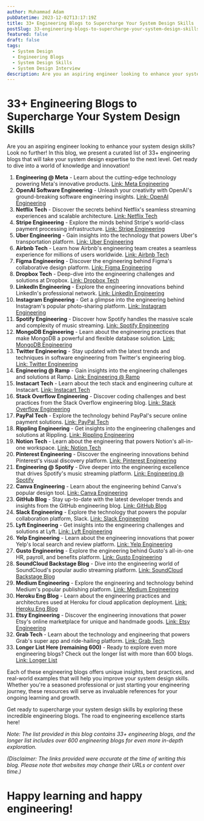 ```yaml
---
author: Muhammad Adam
pubDatetime: 2023-12-02T13:17:19Z
title: 33+ Engineering Blogs to Supercharge Your System Design Skills
postSlug: 33-engineering-blogs-to-supercharge-your-system-design-skills
featured: false
draft: false
tags:
  - System Design
  - Engineering Blogs
  - System Design Skills
  - System Design Interview
description: Are you an aspiring engineer looking to enhance your system design skills? Look no further! In this blog, we present a curated list of 33+ engineering blogs that will take your system design expertise to the next level. Get ready to dive into a world of knowledge and innovation!
---
```


# 33+ Engineering Blogs to Supercharge Your System Design Skills

Are you an aspiring engineer looking to enhance your system design skills? Look no further! In this blog, we present a curated list of 33+ engineering blogs that will take your system design expertise to the next level. Get ready to dive into a world of knowledge and innovation!

1.  **Engineering @ Meta** - Learn about the cutting-edge technology powering Meta's innovative products. [Link: Meta Engineering](https://lnkd.in/gc9xnZQ8)
2.  **OpenAI Software Engineering** - Unleash your creativity with OpenAI's ground-breaking software engineering insights. [Link: OpenAI Engineering](https://lnkd.in/g3wFsZk7)
3.  **Netflix Tech** - Discover the secrets behind Netflix's seamless streaming experiences and scalable architecture. [Link: Netflix Tech](https://lnkd.in/gq-SWapT)
4.  **Stripe Engineering** - Explore the minds behind Stripe's world-class payment processing infrastructure. [Link: Stripe Engineering](https://lnkd.in/g4JqgY39)
5.  **Uber Engineering** - Gain insights into the technology that powers Uber's transportation platform. [Link: Uber Engineering](https://lnkd.in/gvga-NEg)
6.  **Airbnb Tech** - Learn how Airbnb's engineering team creates a seamless experience for millions of users worldwide. [Link: Airbnb Tech](https://lnkd.in/gy3RF5ih)
7.  **Figma Engineering** - Discover the engineering behind Figma's collaborative design platform. [Link: Figma Engineering](https://lnkd.in/gFbvV8Mk)
8.  **Dropbox Tech** - Deep-dive into the engineering challenges and solutions at Dropbox. [Link: Dropbox Tech](https://dropbox.tech/)
9.  **LinkedIn Engineering** - Explore the engineering innovations behind LinkedIn's professional network. [Link: LinkedIn Engineering](https://lnkd.in/g5eMavet)
10. **Instagram Engineering** - Get a glimpse into the engineering behind Instagram's popular photo-sharing platform. [Link: Instagram Engineering](https://lnkd.in/grE9bRCy)
11. **Spotify Engineering** - Discover how Spotify handles the massive scale and complexity of music streaming. [Link: Spotify Engineering](https://lnkd.in/gje__jGu)
12. **MongoDB Engineering** - Learn about the engineering practices that make MongoDB a powerful and flexible database solution. [Link: MongoDB Engineering](https://lnkd.in/grsAiuvS)
13. **Twitter Engineering** - Stay updated with the latest trends and techniques in software engineering from Twitter's engineering blog. [Link: Twitter Engineering](https://lnkd.in/gVVcSYNf)
14. **Engineering @ Ramp** - Gain insights into the engineering challenges and solutions at Ramp. [Link: Engineering @ Ramp](https://lnkd.in/gw_kd2Vj)
15. **Instacart Tech** - Learn about the tech stack and engineering culture at Instacart. [Link: Instacart Tech](https://lnkd.in/gdGN9SrY)
16. **Stack Overflow Engineering** - Discover coding challenges and best practices from the Stack Overflow engineering blog. [Link: Stack Overflow Engineering](https://lnkd.in/gENW-7Wh)
17. **PayPal Tech** - Explore the technology behind PayPal's secure online payment solutions. [Link: PayPal Tech](https://lnkd.in/gxj9Mx64)
18. **Rippling Engineering** - Get insights into the engineering challenges and solutions at Rippling. [Link: Rippling Engineering](https://lnkd.in/ge6K-UkG)
19. **Notion Tech** - Learn about the engineering that powers Notion's all-in-one workspace. [Link: Notion Tech](https://lnkd.in/gCUUi2UC)
20. **Pinterest Engineering** - Discover the engineering innovations behind Pinterest's visual discovery platform. [Link: Pinterest Engineering](https://lnkd.in/gnfrme2Z)
21. **Engineering @ Spotify** - Dive deeper into the engineering excellence that drives Spotify's music streaming platform. [Link: Engineering @ Spotify](https://lnkd.in/gje__jGu)
22. **Canva Engineering** - Learn about the engineering behind Canva's popular design tool. [Link: Canva Engineering](https://lnkd.in/gRHZtDCa)
23. **GitHub Blog** - Stay up-to-date with the latest developer trends and insights from the GitHub engineering blog. [Link: GitHub Blog](https://lnkd.in/gKNBpb7V)
24. **Slack Engineering** - Explore the technology that powers the popular collaboration platform, Slack. [Link: Slack Engineering](https://slack.engineering/)
25. **Lyft Engineering** - Get insights into the engineering challenges and solutions at Lyft. [Link: Lyft Engineering](https://eng.lyft.com/)
26. **Yelp Engineering** - Learn about the engineering innovations that power Yelp's local search and review platform. [Link: Yelp Engineering](https://lnkd.in/gBWEyaHK)
27. **Gusto Engineering** - Explore the engineering behind Gusto's all-in-one HR, payroll, and benefits platform. [Link: Gusto Engineering](https://lnkd.in/gyqBr_CW)
28. **SoundCloud Backstage Blog** - Dive into the engineering world of SoundCloud's popular audio streaming platform. [Link: SoundCloud Backstage Blog](https://lnkd.in/gNDUUreD)
29. **Medium Engineering** - Explore the engineering and technology behind Medium's popular publishing platform. [Link: Medium Engineering](https://lnkd.in/g3ASQbbB)
30. **Heroku Eng Blog** - Learn about the engineering practices and architectures used at Heroku for cloud application deployment. [Link: Heroku Eng Blog](https://blog.heroku.com/)
31. **Etsy Engineering** - Discover the engineering innovations that power Etsy's online marketplace for unique and handmade goods. [Link: Etsy Engineering](https://lnkd.in/gS6UwNN9)
32. **Grab Tech** - Learn about the technology and engineering that powers Grab's super app and ride-hailing platform. [Link: Grab Tech](https://lnkd.in/gfhcUM5y)
33. **Longer List Here (remaining 600)** - Ready to explore even more engineering blogs? Check out the longer list with more than 600 blogs. [Link: Longer List](https://lnkd.in/g3xqDpg6)

Each of these engineering blogs offers unique insights, best practices, and real-world examples that will help you improve your system design skills. Whether you're a seasoned professional or just starting your engineering journey, these resources will serve as invaluable references for your ongoing learning and growth.

Get ready to supercharge your system design skills by exploring these incredible engineering blogs. The road to engineering excellence starts here!

_Note: The list provided in this blog contains 33+ engineering blogs, and the longer list includes over 600 engineering blogs for even more in-depth exploration._

_(Disclaimer: The links provided were accurate at the time of writing this blog. Please note that websites may change their URLs or content over time.)_

# Happy learning and happy engineering!
